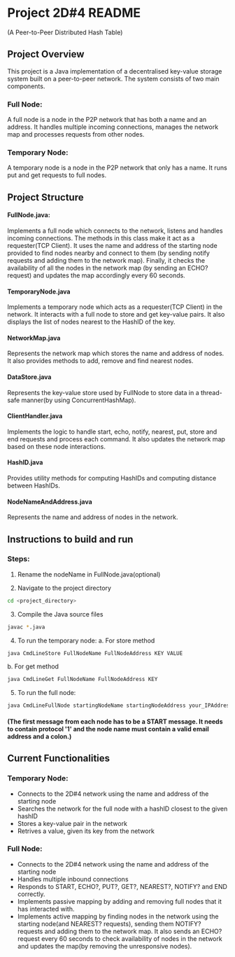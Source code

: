 # Project 2D#4 README
(A Peer-to-Peer Distributed Hash Table)

## Project Overview
This project is a Java implementation of a decentralised key-value storage system built on a peer-to-peer network. The system consists of two main components.
### Full Node:
A full node is a node in the P2P network that has both a name and an address. It handles multiple incoming connections, manages the network map and processes requests from other nodes.
### Temporary Node:
A temporary node is a node in the P2P network that only has a name. It runs put and get requests to full nodes.

## Project Structure
#### FullNode.java: 
Implements a full node which connects to the network, listens and handles incoming connections. The methods in this class make it act as a requester(TCP Client). It uses the name and address of the starting node provided to find nodes nearby and connect to them (by sending notify requests and adding them to the network map). Finally, it checks the availability of all the nodes in the network map (by sending an ECHO? request) and updates the map accordingly every 60 seconds.
#### TemporaryNode.java
Implements a temporary node which acts as a requester(TCP Client) in the network. It interacts with a full node to store and get key-value pairs. It also displays the list of nodes nearest to the HashID of the key.
#### NetworkMap.java
Represents the network map which stores the name and address of nodes. It also provides methods to add, remove and find nearest nodes.
#### DataStore.java
Represents the key-value store used by FullNode to store data in a thread-safe manner(by using ConcurrentHashMap).
#### ClientHandler.java
Implements the logic to handle start, echo, notify, nearest, put, store and end requests and process each command. It also updates the network map based on these node interactions.
#### HashID.java
Provides utility methods for computing HashIDs and computing distance between HashIDs.
#### NodeNameAndAddress.java
Represents the name and address of nodes in the network.

## Instructions to build and run
### Steps:
1. Rename the nodeName in FullNode.java(optional)

2. Navigate to the project directory
```bash
cd <project_directory>
```
3. Compile the Java source files
```bash
javac *.java
```
4. To run the temporary node:
a. For store method 
```bash
java CmdLineStore FullNodeName FullNodeAddress KEY VALUE
```
b. For get method
```bash
java CmdLineGet FullNodeName FullNodeAddress KEY
```
5. To run the full node:
```bash
java CmdLineFullNode startingNodeName startingNodeAddress your_IPAddress your_portNumber
```
#### (The first message from each node has to be a START message. It needs to contain protocol '1' and the node name must contain a valid email address and a colon.)

## Current Functionalities
### Temporary Node:
* Connects to the 2D#4 network using the name and address of the starting node
* Searches the network for the full node with a hashID closest to the given hashID
* Stores a key-value pair in the network
* Retrives a value, given its key from the network
### Full Node:
* Connects to the 2D#4 network using the name and address of the starting node
* Handles multiple inbound connections
* Responds to START, ECHO?, PUT?, GET?, NEAREST?, NOTIFY? and END correctly.
* Implements passive mapping by adding and removing full nodes that it has interacted with.
* Implements active mapping by finding nodes in the network using the starting node(and NEAREST? requests), sending them NOTIFY? requests and adding them to the network map. It also sends an ECHO? request every 60 seconds to check availability of nodes in the network and updates the map(by removing the unresponsive nodes).
